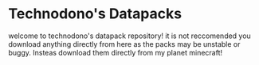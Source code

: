 # Technodono's Datapacks

welcome to technodono's datapack repository!
it is not reccomended you download anything directly from here as the packs may be unstable or buggy. Insteas download them directly from my planet minecraft!
